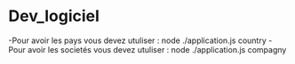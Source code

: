 # Dev_logiciel

-Pour avoir les pays vous devez utuliser : node ./application.js country
-Pour avoir les societés vous devez utuliser : node ./application.js compagny